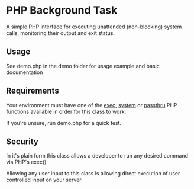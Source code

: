 PHP Background Task
===================

A simple PHP interface for executing unattended (non-blocking) system calls, monitoring their output and exit status.

Usage
-----

See demo.php in the demo folder for usage example and basic documentation

Requirements
------------

Your environment must have one of the [exec](http://php.net/manual/en/function.exec.php), [system](http://php.net/manual/en/function.system.php) or [passthru](http://php.net/manual/en/function.passthru.php) PHP functions available in order for this class to work.

If you're unsure, run demo.php for a quick test.

Security
--------

In it's plain form this class allows a developer to run any desired command via PHP's exec()

Allowing any user input to this class is allowing direct execution of user controlled input on your server
